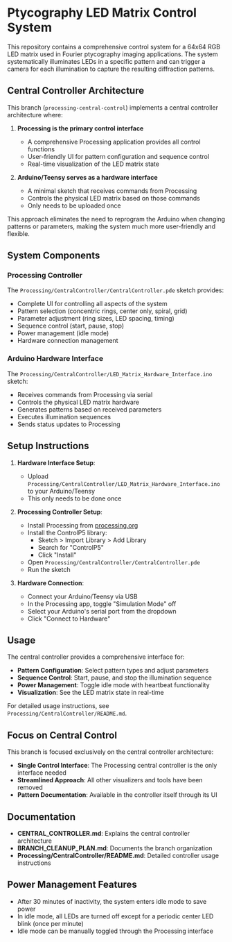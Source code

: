 # Ptycography LED Matrix Control System

This repository contains a comprehensive control system for a 64x64 RGB LED matrix used in Fourier ptycography imaging applications. The system systematically illuminates LEDs in a specific pattern and can trigger a camera for each illumination to capture the resulting diffraction patterns.

## Central Controller Architecture

This branch (`processing-central-control`) implements a central controller architecture where:

1. **Processing is the primary control interface**
   - A comprehensive Processing application provides all control functions
   - User-friendly UI for pattern configuration and sequence control
   - Real-time visualization of the LED matrix state

2. **Arduino/Teensy serves as a hardware interface**
   - A minimal sketch that receives commands from Processing
   - Controls the physical LED matrix based on those commands
   - Only needs to be uploaded once

This approach eliminates the need to reprogram the Arduino when changing patterns or parameters, making the system much more user-friendly and flexible.

## System Components

### Processing Controller

The `Processing/CentralController/CentralController.pde` sketch provides:

- Complete UI for controlling all aspects of the system
- Pattern selection (concentric rings, center only, spiral, grid)
- Parameter adjustment (ring sizes, LED spacing, timing)
- Sequence control (start, pause, stop)
- Power management (idle mode)
- Hardware connection management

### Arduino Hardware Interface

The `Processing/CentralController/LED_Matrix_Hardware_Interface.ino` sketch:

- Receives commands from Processing via serial
- Controls the physical LED matrix hardware
- Generates patterns based on received parameters
- Executes illumination sequences
- Sends status updates to Processing

## Setup Instructions

1. **Hardware Interface Setup**:
   - Upload `Processing/CentralController/LED_Matrix_Hardware_Interface.ino` to your Arduino/Teensy
   - This only needs to be done once

2. **Processing Controller Setup**:
   - Install Processing from [processing.org](https://processing.org/)
   - Install the ControlP5 library:
     - Sketch > Import Library > Add Library
     - Search for "ControlP5"
     - Click "Install"
   - Open `Processing/CentralController/CentralController.pde`
   - Run the sketch

3. **Hardware Connection**:
   - Connect your Arduino/Teensy via USB
   - In the Processing app, toggle "Simulation Mode" off
   - Select your Arduino's serial port from the dropdown
   - Click "Connect to Hardware"

## Usage

The central controller provides a comprehensive interface for:

- **Pattern Configuration**: Select pattern types and adjust parameters
- **Sequence Control**: Start, pause, and stop the illumination sequence
- **Power Management**: Toggle idle mode with heartbeat functionality
- **Visualization**: See the LED matrix state in real-time

For detailed usage instructions, see `Processing/CentralController/README.md`.

## Focus on Central Control

This branch is focused exclusively on the central controller architecture:

- **Single Control Interface**: The Processing central controller is the only interface needed
- **Streamlined Approach**: All other visualizers and tools have been removed
- **Pattern Documentation**: Available in the controller itself through its UI

## Documentation

- **CENTRAL_CONTROLLER.md**: Explains the central controller architecture
- **BRANCH_CLEANUP_PLAN.md**: Documents the branch organization
- **Processing/CentralController/README.md**: Detailed controller usage instructions

## Power Management Features

- After 30 minutes of inactivity, the system enters idle mode to save power
- In idle mode, all LEDs are turned off except for a periodic center LED blink (once per minute)
- Idle mode can be manually toggled through the Processing interface